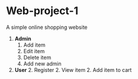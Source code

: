 # Web-project-1
A simple online shopping website
1. **Admin**
   1. Add item
   1. Edit item
   1. Delete item
   1. Add new admin
2. **User**
   2. Register
   2. View item
   2. Add item to cart
 
